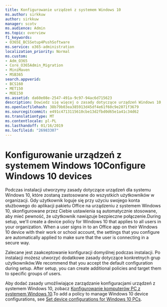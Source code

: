 ```yaml
---
title: Konfigurowanie urządzeń z systemem Windows 10
ms.author: sirkkuw
author: sirkkuw
manager: scotv
ms.audience: Admin
ms.topic: overview
f1_keywords:
- O365E_BCSSetup4PushSoftware
ms.service: o365-administration
localization_priority: Normal
ms.custom:
- Adm_O365
- Core_O365Admin_Migration
- MiniMaven
- MSB365
search.appverid:
- BCS160
- MET150
- MOE150
ms.assetid: da60e08e-2547-491a-9c97-94ac6d715623
description: Dowiedz się więcej o zasady dotyczące urządzeń Windows 10, które mają zastosowanie do wszystkich użytkowników w organizacji.
ms.openlocfilehash: 38b79b03ea385913d45df4e61f60c9e2071f3679
ms.sourcegitcommit: e491c4713115610cbe13d2fbd0d65e1a41c34d62
ms.translationtype: MT
ms.contentlocale: pl-PL
ms.lasthandoff: 01/16/2019
ms.locfileid: "26983307"
---
```

# <a name="configure-windows-10-devices"></a><span data-ttu-id="38264-103">Konfigurowanie urządzeń z systemem Windows 10</span><span class="sxs-lookup"><span data-stu-id="38264-103">Configure Windows 10 devices</span></span>

<span data-ttu-id="38264-p101">Podczas instalacji utworzymy zasady dotyczące urządzeń dla systemu Windows 10, które zostaną zastosowane do wszystkich użytkowników w organizacji. Gdy użytkownik loguje się przy użyciu swojego konta służbowego do aplikacji pakietu Office na urządzeniu z systemem Windows 10, skonfigurowane przez Ciebie ustawienia są automatycznie stosowane, aby mieć pewność, że użytkownik nawiązuje bezpieczne połączenie.</span><span class="sxs-lookup"><span data-stu-id="38264-p101">During setup, we'll create a device policy for Windows 10 that applies to all users in your organization. When a user signs in to an Office app on their Windows 10 device with their work or school account, the settings that you configure are automatically applied to make sure that the user is connecting in a secure way.</span></span>
  
<span data-ttu-id="38264-p102">Zalecane jest zaakceptowanie konfiguracji domyślnej podczas instalacji. Po instalacji możesz utworzyć dodatkowe zasady dotyczące konkretnych grup użytkowników.</span><span class="sxs-lookup"><span data-stu-id="38264-p102">We recommend that you accept the default configuration during setup. After setup, you can create additional policies and target them to specific groups of users.</span></span>
  
<span data-ttu-id="38264-108">Aby dodać zasady umożliwiające zarządzanie konfiguracjami urządzeń z systemem Windows 10, zobacz [Konfigurowanie komputerów PC z systemem Windows 10](protection-settings-for-windows-10-pcs.md).</span><span class="sxs-lookup"><span data-stu-id="38264-108">To add a policy to manage Windows 10 device configurations, see [Set device configurations for Windows 10 PCs](protection-settings-for-windows-10-pcs.md).</span></span>
  

